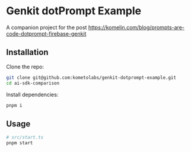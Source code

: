 # Genkit dotPrompt Example

A companion project for the post https://komelin.com/blog/prompts-are-code-dotprompt-firebase-genkit

## Installation

Clone the repo:

```bash
git clone git@github.com:kometolabs/genkit-dotprompt-example.git
cd ai-sdk-comparison
```

Install dependencies:

```bash
pnpm i
```

## Usage

```bash
# src/start.ts
pnpm start
```
